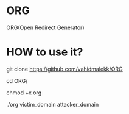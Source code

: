 # ORG
ORG(Open Redirect Generator)

# HOW to use it?

git clone https://github.com/vahidmalekk/ORG

cd ORG/

chmod +x org

./org victim_domain attacker_domain
